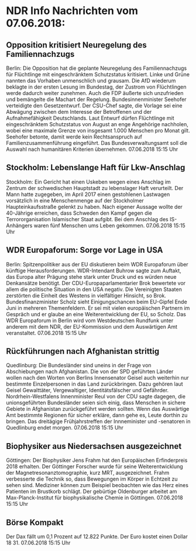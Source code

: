 # NDR Info Nachrichten vom 07.06.2018:


## Opposition kritisiert Neuregelung des Familiennachzugs
Berlin: Die Opposition hat die geplante Neuregelung des Familiennachzugs für Flüchtlinge mit eingeschränktem Schutzstatus kritisiert. Linke und Grüne nannten das Vorhaben unmenschlich und grausam. Die AfD wiederum beklagte in der ersten Lesung im Bundestag, der Zustrom von Flüchtlingen werde dadurch weiter zunehmen. Auch die FDP äußerte sich unzufrieden und bemängelte die Machart der Regelung. Bundesinnenminister Seehofer verteidigte den Gesetzentwurf. Der CSU-Chef sagte, die Vorlage sei eine Abwägung zwischen dem Interesse der Betroffenen und der Aufnahmefähigkeit Deutschlands. Laut Entwurf dürfen Flüchtlinge mit eingeschränktem Schutzstatus von August an enge Angehörige nachholen, wobei eine maximale Grenze von insgesamt 1.000 Menschen pro Monat gilt. Seehofer betonte, damit werde kein Rechtsanspruch auf Familienzusammenführung eingeführt. Das Bundesverwaltungsamt soll die Auswahl nach humanitären Kriterien übernehmen. 07.06.2018 15:15 Uhr 

## Stockholm: Lebenslange Haft für Lkw-Anschlag
Stockholm: Ein Gericht hat einen Uskeben wegen eines Anschlag im Zentrum der schwedischen Hauptstadt zu lebenslager Haft verurteilt. Der Mann hatte zugegeben, im April 2017 einen gestohlenen Lastwagen vorsätzlich in eine Menschenmenge auf der Stockholmer Haupteinkaufsstraße gelenkt zu haben. Nach eigener Aussage wollte der 40-Jährige erreichen, dass Schweden den Kampf gegen die Terrororganisation Islamischer Staat aufgibt. Bei dem Anschlag des IS-Anhängers waren fünf Menschen ums Leben gekommen. 07.06.2018 15:15 Uhr 

## WDR Europaforum: Sorge vor Lage in USA
Berlin:	Spitzenpolitiker aus der EU diskutieren beim WDR Europaforum über künftige Herausforderungen. WDR-Intendant Buhrow sagte zum Auftakt, das Europa alter Prägung stehe stark unter Druck und es würden neue Denkansätze benötigt. Der CDU-Europaparlamentarier Brok bewertete vor allem die politische Situation in den USA negativ. Die Vereinigten Staaten zerstörten die Einheit des Westens in vielfältiger Hinsicht, so Brok. Bundesfinanzminister Scholz sieht Einigungschancen beim EU-Gipfel Ende Juni in mehreren Themenfeldern. Er sei mit vielen europäischen Partnern im Gespräch und er glaube an eine Weiterentwicklung der EU, so Scholz. Das WDR Europaforum in Berlin wird vom Westdeutschen Rundfunk unter anderem mit dem NDR, der EU-Kommission und dem Auswärtigen Amt veranstaltet. 07.06.2018 15:15 Uhr 

## Rückführungen nach Afghanistan strittig
Quedlinburg: Die Bundesländer sind uneins in der Frage von Abschiebungen nach Afghanistan. Die von der SPD geführten Länder wollen nach den Worten von Berlins Innensenator Geisel auch weiterhin nur bestimmte Einzelpersonen in das Land zurückbringen. Dazu gehören laut Geisel Gewalttäter, Vergewaltiger, Identitätsfälscher und Gefährder. Nordrhein-Westfalens Innenminister Reul von der CDU sagte dagegen, die unionsgeführten Bundesländer seien sich einig, dass Menschen in sichere Gebiete in Afghanistan zurückgeführt werden sollten. Wenn das Auswärtige Amt bestimmte Regionen für sicher erkläre, dann gehe es, Leute dorthin zu bringen. Das dreitägige Frühjahrstreffen der Innneminister und -senatoren in Quedlinburg endet morgen. 07.06.2018 15:15 Uhr 

## Biophysiker aus Niedersachsen ausgezeichnet
Göttingen: Der Biophysiker Jens Frahm hat den Europäischen Erfinderpreis 2018 erhalten. Der Göttinger Forscher wurde für seine Weiterentwicklung der Magnetresonanztomographie, kurz MRT, ausgezeichnet. Frahm verbesserte die Technik so, dass Bewegungen im Körper in Echtzeit zu sehen sind. Mediziner können zum Beispiel beobachten wie das Herz eines Patienten im Brustkorb schlägt. Der gebürtige Oldenburger arbeitet am Max-Planck-Institut für biophysikalische Chemie in Göttingen. 07.06.2018 15:15 Uhr 

## Börse Kompakt
Der Dax fällt um 0,1 Prozent auf 12.822 Punkte. Der Euro kostet einen Dollar 18 31. 07.06.2018 15:15 Uhr 
